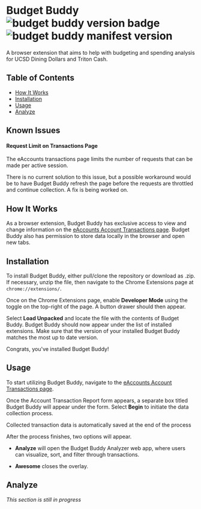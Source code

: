# Budget Buddy ![budget buddy version badge](https://img.shields.io/badge/dynamic/json?color=informational&label=version&query=%24.version&url=https%3A%2F%2Fraw.githubusercontent.com%2Fwaymondrang%2Fbetter-budget-buddy%2Fmain%2Fmanifest.json) ![budget buddy manifest version](https://img.shields.io/badge/dynamic/json?color=informational&label=manifest%20version&query=%24.manifest_version&url=https%3A%2F%2Fraw.githubusercontent.com%2Fwaymondrang%2Fbetter-budget-buddy%2Fmain%2Fmanifest.json) <!-- omit in toc -->

A browser extension that aims to help with budgeting and spending analysis for UCSD Dining Dollars and Triton Cash.

## Table of Contents <!-- omit in toc -->

- [How It Works](#how-it-works)
- [Installation](#installation)
- [Usage](#usage)
- [Analyze](#analyze)

## Known Issues

#### Request Limit on Transactions Page

The eAccounts transactions page limits the number of requests that can be made per active session.

There is no current solution to this issue, but a possible workaround would be to have Budget Buddy refresh the page before the requests are throttled and continue collection. A fix is being worked on.

## How It Works

As a browser extension, Budget Buddy has exclusive access to view and change information on the [eAccounts Account Transactions page](https://eacct-ucsd-sp.transactcampus.com/eAccounts/AccountTransaction.aspx). Budget Buddy also has permission to store data locally in the browser and open new tabs.

## Installation

To install Budget Buddy, either pull/clone the repository or download as .zip. If necessary, unzip the file, then navigate to the Chrome Extensions page at `chrome://extensions/`.

Once on the Chrome Extensions page, enable **Developer Mode** using the toggle on the top-right of the page. A button drawer should then appear.

Select **Load Unpacked** and locate the file with the contents of Budget Buddy. Budget Buddy should now appear under the list of installed extensions. Make sure that the version of your installed Budget Buddy matches the most up to date version.

Congrats, you've installed Budget Buddy!

## Usage

To start utilizing Budget Buddy, navigate to the [eAccounts Account Transactions page](https://eacct-ucsd-sp.transactcampus.com/eAccounts/AccountTransaction.aspx).

Once the Account Transaction Report form appears, a separate box titled Budget Buddy will appear under the form. Select **Begin** to initiate the data collection process.

Collected transaction data is automatically saved at the end of the process

After the process finishes, two options will appear.

- **Analyze** will open the Budget Buddy Analyzer web app, where users can visualize, sort, and filter through transactions.

- **Awesome** closes the overlay.

## Analyze

_This section is still in progress_
